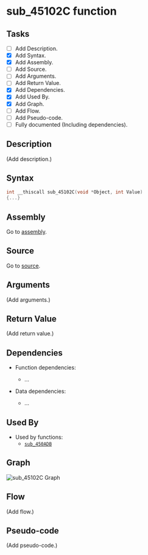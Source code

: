 # sub_45102C function

## Tasks

- [ ] Add Description.
- [X] Add Syntax.
- [X] Add Assembly.
- [ ] Add Source.
- [ ] Add Arguments.
- [ ] Add Return Value.
- [X] Add Dependencies.
- [X] Add Used By.
- [X] Add Graph.
- [ ] Add Flow.
- [ ] Add Pseudo-code.
- [ ] Fully documented (Including dependencies).

## Description

(Add description.)

## Syntax

```c
int __thiscall sub_45102C(void *Object, int Value)
{...}
```

## Assembly

Go to [assembly](../asm/sub_45102C.asm).

## Source

Go to [source](../cc/sub_45102C.cc).

## Arguments

(Add arguments.)

## Return Value

(Add return value.)

## Dependencies

* Function dependencies:
  * ...


* Data dependencies:
  * ...

## Used By

* Used by functions:
  * [`sub_450ADB`](../md/sub_450ADB.md)

## Graph

![sub_45102C Graph](../svg/sub_45102C.svg "sub_45102C Graph")

## Flow

(Add flow.)

## Pseudo-code

(Add pseudo-code.)
